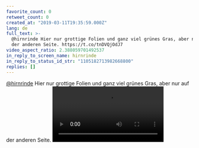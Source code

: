 ```yaml
---
favorite_count: 0
retweet_count: 0
created_at: "2019-03-11T19:35:59.000Z"
lang: de
full_text: >-
  @hirnrinde Hier nur grottige Folien und ganz viel grünes Gras, aber nur auf
  der anderen Seite. https://t.co/tnDVQjOdJ7
video_aspect_ratio: 2.388059701492537
in_reply_to_screen_name: hirnrinde
in_reply_to_status_id_str: "1105182713982668800"
replies: []
---
```


[@hirnrinde](https://twitter.com/hirnrinde) Hier nur grottige Folien und ganz
viel grünes Gras, aber nur auf der anderen Seite.
![Embedded Video](https://twitter-media-coderbyheart.s3.eu-north-1.amazonaws.com/1105190651052863489-D1ZtBwrWkAA_12h.mp4)

